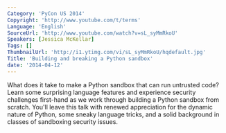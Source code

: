 ```yaml
---
Category: 'PyCon US 2014'
Copyright: 'http://www.youtube.com/t/terms'
Language: 'English'
SourceUrl: 'http://www.youtube.com/watch?v=sL_syMmRkoU'
Speakers: [Jessica McKellar]
Tags: []
ThumbnailUrl: 'http://i1.ytimg.com/vi/sL_syMmRkoU/hqdefault.jpg'
Title: 'Building and breaking a Python sandbox'
date: '2014-04-12'
---
```

What does it take to make a Python sandbox that can run untrusted code? Learn some surprising language features and experience security challenges first-hand as we work through building a Python sandbox from scratch. You'll leave this talk with renewed appreciation for the dynamic nature of Python, some sneaky language tricks, and a solid background in classes of sandboxing security issues.
